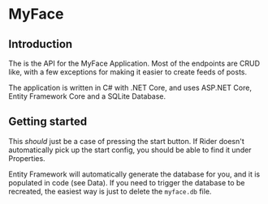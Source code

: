 # MyFace

## Introduction
The is the API for the MyFace Application.
Most of the endpoints are CRUD like, with a few exceptions for making it easier to create feeds of posts.

The application is written in C# with .NET Core, and uses ASP.NET Core, Entity Framework Core and a SQLite Database.

## Getting started
This _should_ just be a case of pressing the start button.
If Rider doesn't automatically pick up the start config, you should be able to find it under Properties.

Entity Framework will automatically generate the database for you, and it is populated in code (see Data).
If you need to trigger the database to be recreated, the easiest way is just to delete the `myface.db` file.